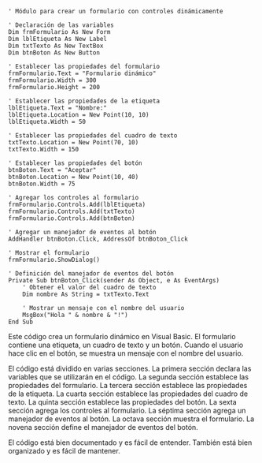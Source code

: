 ```visual basic
' Módulo para crear un formulario con controles dinámicamente

' Declaración de las variables
Dim frmFormulario As New Form
Dim lblEtiqueta As New Label
Dim txtTexto As New TextBox
Dim btnBoton As New Button

' Establecer las propiedades del formulario
frmFormulario.Text = "Formulario dinámico"
frmFormulario.Width = 300
frmFormulario.Height = 200

' Establecer las propiedades de la etiqueta
lblEtiqueta.Text = "Nombre:"
lblEtiqueta.Location = New Point(10, 10)
lblEtiqueta.Width = 50

' Establecer las propiedades del cuadro de texto
txtTexto.Location = New Point(70, 10)
txtTexto.Width = 150

' Establecer las propiedades del botón
btnBoton.Text = "Aceptar"
btnBoton.Location = New Point(10, 40)
btnBoton.Width = 75

' Agregar los controles al formulario
frmFormulario.Controls.Add(lblEtiqueta)
frmFormulario.Controls.Add(txtTexto)
frmFormulario.Controls.Add(btnBoton)

' Agregar un manejador de eventos al botón
AddHandler btnBoton.Click, AddressOf btnBoton_Click

' Mostrar el formulario
frmFormulario.ShowDialog()

' Definición del manejador de eventos del botón
Private Sub btnBoton_Click(sender As Object, e As EventArgs)
    ' Obtener el valor del cuadro de texto
    Dim nombre As String = txtTexto.Text

    ' Mostrar un mensaje con el nombre del usuario
    MsgBox("Hola " & nombre & "!")
End Sub
```

Este código crea un formulario dinámico en Visual Basic. El formulario contiene una etiqueta, un cuadro de texto y un botón. Cuando el usuario hace clic en el botón, se muestra un mensaje con el nombre del usuario.

El código está dividido en varias secciones. La primera sección declara las variables que se utilizarán en el código. La segunda sección establece las propiedades del formulario. La tercera sección establece las propiedades de la etiqueta. La cuarta sección establece las propiedades del cuadro de texto. La quinta sección establece las propiedades del botón. La sexta sección agrega los controles al formulario. La séptima sección agrega un manejador de eventos al botón. La octava sección muestra el formulario. La novena sección define el manejador de eventos del botón.

El código está bien documentado y es fácil de entender. También está bien organizado y es fácil de mantener.